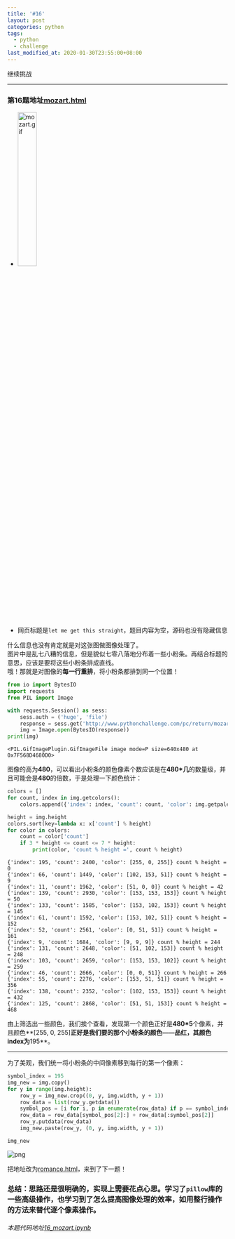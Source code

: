 ```yaml
---
title: '#16'
layout: post
categories: python
tags:
  - python
  - challenge
last_modified_at: 2020-01-30T23:55:00+08:00
---
```


继续挑战

---
### 第16题地址[mozart.html](http://www.pythonchallenge.com/pc/return/mozart.html)
* <img src="http://huge:file@www.pythonchallenge.com/pc/return/mozart.gif" alt="mozart.gif" width="30%" height="30%">
* 网页标题是`let me get this straight`，题目内容为空，源码也没有隐藏信息

什么信息也没有肯定就是对这张图做图像处理了。<br>
图片中是乱七八糟的信息，但是貌似七零八落地分布着一些小粉条。再结合标题的意思，应该是要将这些小粉条排成直线。<br>
哦！那就是对图像的**每一行重排**，将小粉条都排到同一个位置！


```python
from io import BytesIO
import requests
from PIL import Image

with requests.Session() as sess:
    sess.auth = ('huge', 'file')
    response = sess.get('http://www.pythonchallenge.com/pc/return/mozart.gif').content
    img = Image.open(BytesIO(response))
print(img)
```

    <PIL.GifImagePlugin.GifImageFile image mode=P size=640x480 at 0x7F568D4680D0>


图像的高为**480**，可以看出小粉条的颜色像素个数应该是在**480\*几**的数量级，并且可能会是**480**的倍数，于是处理一下颜色统计：


```python
colors = []
for count, index in img.getcolors():
    colors.append({'index': index, 'count': count, 'color': img.getpalette()[index * 3:(index + 1) * 3]})

height = img.height
colors.sort(key=lambda x: x['count'] % height)
for color in colors:
    count = color['count']
    if 3 * height <= count <= 7 * height:
        print(color, 'count % height =', count % height)
```

    {'index': 195, 'count': 2400, 'color': [255, 0, 255]} count % height = 0
    {'index': 66, 'count': 1449, 'color': [102, 153, 51]} count % height = 9
    {'index': 11, 'count': 1962, 'color': [51, 0, 0]} count % height = 42
    {'index': 139, 'count': 2930, 'color': [153, 153, 153]} count % height = 50
    {'index': 133, 'count': 1585, 'color': [153, 102, 153]} count % height = 145
    {'index': 61, 'count': 1592, 'color': [153, 102, 51]} count % height = 152
    {'index': 52, 'count': 2561, 'color': [0, 51, 51]} count % height = 161
    {'index': 9, 'count': 1684, 'color': [9, 9, 9]} count % height = 244
    {'index': 131, 'count': 2648, 'color': [51, 102, 153]} count % height = 248
    {'index': 103, 'count': 2659, 'color': [153, 153, 102]} count % height = 259
    {'index': 46, 'count': 2666, 'color': [0, 0, 51]} count % height = 266
    {'index': 55, 'count': 2276, 'color': [153, 51, 51]} count % height = 356
    {'index': 138, 'count': 2352, 'color': [102, 153, 153]} count % height = 432
    {'index': 125, 'count': 2868, 'color': [51, 51, 153]} count % height = 468


由上筛选出一些颜色，我们挨个查看，发现第一个颜色正好是**480\*5**个像素，并且颜色**[255, 0, 255]**正好是我们要的那个小粉条的颜色——品红，其颜色index为**195**。

---

为了美观，我们统一将小粉条的中间像素移到每行的第一个像素：


```python
symbol_index = 195
img_new = img.copy()
for y in range(img.height):
    row_y = img_new.crop((0, y, img.width, y + 1))
    row_data = list(row_y.getdata())
    symbol_pos = [i for i, p in enumerate(row_data) if p == symbol_index]
    row_data = row_data[symbol_pos[2]:] + row_data[:symbol_pos[2]]
    row_y.putdata(row_data)
    img_new.paste(row_y, (0, y, img.width, y + 1))

img_new
```




![png]({{site.baseurl}}/images/16_mozart_files/16_mozart_6_0.png)



把地址改为[romance.html](http://www.pythonchallenge.com/pc/return/romance.html)，来到了下一题！

### 总结：思路还是很明确的，实现上需要花点心思。学习了`pillow`库的一些高级操作，也学习到了怎么提高图像处理的效率，如用整行操作的方法来替代逐个像素操作。
###### 本题代码地址[16_mozart.ipynb](https://github.com/StevenPZChan/pythonchallenge/blob/notebook/nbfiles/16_mozart.ipynb)
